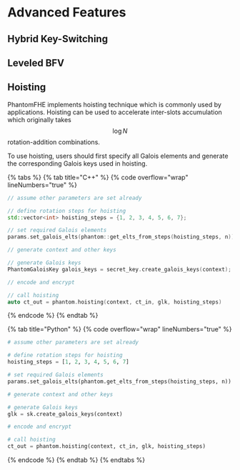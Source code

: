 # Advanced Features

## Hybrid Key-Switching

## Leveled BFV

## Hoisting

PhantomFHE implements hoisting technique which is commonly used by applications. Hoisting can be used to accelerate inter-slots accumulation which originally takes $$\log N$$ rotation-addition combinations.

To use hoisting, users should first specify all Galois elements and generate the corresponding Galois keys used in hoisting.

{% tabs %}
{% tab title="C++" %}
{% code overflow="wrap" lineNumbers="true" %}
```cpp
// assume other parameters are set already

// define rotation steps for hoisting
std::vector<int> hoisting_steps = {1, 2, 3, 4, 5, 6, 7};

// set required Galois elements
params.set_galois_elts(phantom::get_elts_from_steps(hoisting_steps, n));

// generate context and other keys

// generate Galois keys
PhantomGaloisKey galois_keys = secret_key.create_galois_keys(context);

// encode and encrypt

// call hoisting
auto ct_out = phantom.hoisting(context, ct_in, glk, hoisting_steps)
```
{% endcode %}
{% endtab %}

{% tab title="Python" %}
{% code overflow="wrap" lineNumbers="true" %}
```python
# assume other parameters are set already

# define rotation steps for hoisting
hoisting_steps = [1, 2, 3, 4, 5, 6, 7]

# set required Galois elements
params.set_galois_elts(phantom.get_elts_from_steps(hoisting_steps, n))

# generate context and other keys

# generate Galois keys
glk = sk.create_galois_keys(context)

# encode and encrypt

# call hoisting
ct_out = phantom.hoisting(context, ct_in, glk, hoisting_steps)
```
{% endcode %}
{% endtab %}
{% endtabs %}
